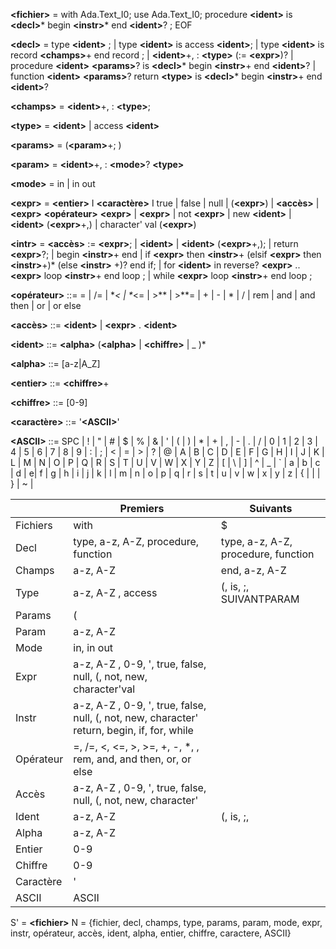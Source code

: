 
**\<fichier>** = with Ada.Text_I0; use Ada.Text_I0;
procedure **\<ident>** is **\<decl>***
begin **\<instr>*** end **\<ident>**? ; EOF

**\<decl>** = type **\<ident>** ;
\| type **\<ident>** is access **\<ident>**;
\| type **\<ident>** is record **\<champs>**+ end record ;
\| **\<ident>**+, : **\<type>** (:= **\<expr>**)?
\| procedure **\<ident>** **\<params>**? is **\<decl>*** 
begin **\<instr>**+ end **\<ident>**?
\| function **\<ident>** **\<params>**? return **\<type>** is **\<decl>*** 
begin **\<instr>**+ end **\<ident>**?

**\<champs>** = **\<ident>**+, : **\<type>**;

**\<type>** = **\<ident>**
\| access **\<ident>**

**\<params>** = (**\<param>**+; )

**\<param>** = **\<ident>**+, : **\<mode>**? **\<type>**

**\<mode>** = in 
\| in out

**\<expr>** = **\<entier>** I **\<caractère>** I true | false | null
\| (**\<expr>**)
\| **\<accès>**
\| **\<expr>** **\<opérateur>** **\<expr>**
\| **\<expr>**
\| not **\<expr>**
\| new **\<ident>**
\| **\<ident>** (**\<expr>**+,)
\| character' val  (**\<expr>**)

**\<intr>** = **\<accès>** := **\<expr>**;
\| **\<ident>**
\| **\<ident>** (**\<expr>**+,);
\| return **\<expr>**?;
\| begin **\<instr>**+ end
\| if **\<expr>** then **\<instr>**+ (elsif **\<expr>** then **\<instr>**+)* 
(else **\<instr>** +)? end if;
\| for **\<ident>** in reverse? **\<expr>** .. **\<expr>** 
loop **\<instr>**+ end loop ;
\| while **\<expr>** loop **\<instr>**+ end loop ;

**\<opérateur>** ::= = | /= | \**\< | \**\<= | \>** | \>**=
\| + | - | * | / | rem
\| and | and then | or | or else

**\<accès>** ::= **\<ident>** | **\<expr>** . **\<ident>**

**\<ident>** ::= **\<alpha>** (**\<alpha>** | **\<chiffre>** | _ )*

**\<alpha>** ::= [a-z|A_Z]

**\<entier>** ::= **\<chiffre>**+

**\<chiffre>** ::= [0-9]

**\<caractère>** ::= '**\<ASCII>**'

**\<ASCII>** ::= SPC | ! | " | # | $ | % | & | ' | ( | ) | * | + | , | - | . | / | 0 | 1 | 2 | 3 | 4 | 5 | 6 | 7 | 8 | 9 | : | ; | < | = | > | ? | @ | A | B | C | D | E | F | G | H | I | J | K | L | M | N | O | P | Q | R | S | T | U | V | W | X | Y | Z | [ | \ | ] | ^ | _ | \` | a | b | c | d | e| f | g | h | i | j | k | l | m | n | o | p | q | r | s | t | u | v | w | x | y | z | { | | | } | ~ |





|   | Premiers                     | Suivants                                                   |
|------------|-----------------------------|------------------------------------------------------------|
| Fichiers   | with       | $                                                          |
| Decl       | type, a-z, A-Z, procedure, function                   | type, a-z, A-Z, procedure, function                                          |
| Champs     | a-z, A-Z                    | end, a-z, A-Z                                                 |
| Type       | a-z, A-Z , access                   |    (, is, ;, SUIVANTPARAM                                                      |
| Params     | (          |                                                      |
| Param      | a-z, A-Z                    |                                                       |
| Mode       | in, in out                          |                                                       |
| Expr       | a-z, A-Z , 0-9, ', true, false, null, (, not, new, character'val |           |
| Instr      | a-z, A-Z , 0-9, ', true, false, null, (, not, new, character' return, begin, if, for, while | |
| Opérateur  | =, /=, <, <=, >, >=, +, -, *, , rem, and, and then, or, or else |                        |
| Accès      | a-z, A-Z , 0-9, ', true, false, null, (, not, new, character' |                    |
| Ident      | a-z, A-Z                    |     (, is, ;,                                                        |
| Alpha      | a-z, A-Z                    |                                                           |
| Entier     | 0-9                        |                                                           |
| Chiffre    | 0-9                        |                                                           |
| Caractère  | '                          |                                                           |
| ASCII      | ASCII                       |                                                           |


S' = **\<fichier>**
N = {fichier, decl, champs, type, params, param, mode, expr, instr, opérateur, accès, ident, alpha, entier, chiffre, caractere, ASCII}